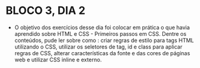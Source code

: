 # BLOCO 3, DIA 2

- O objetivo dos exercícios desse dia foi colocar em prática o que havia aprendido sobre HTML e CSS - Primeiros passos em CSS. Dentre os conteúdos, pude ler sobre como : criar regras de estilo para tags HTML utilizando o CSS, utilizar os seletores de tag, id e class para aplicar regras de CSS, alterar características da fonte e das cores de páginas web e utilizar CSS inline e externo.
